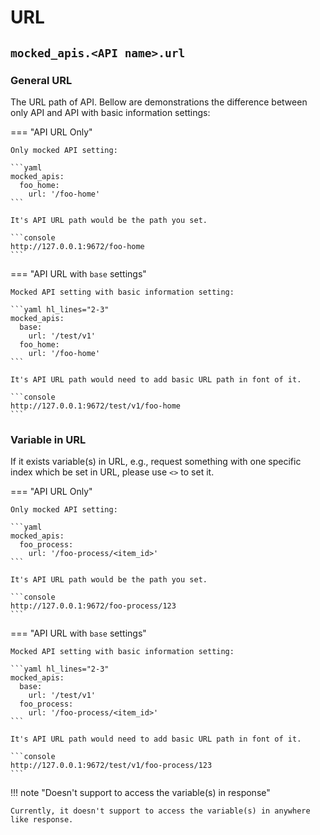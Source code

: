 # URL

## ``mocked_apis.<API name>.url``

### General URL

The URL path of API. Bellow are demonstrations the difference between only API and API with basic information settings:

=== "API URL Only"
    
    Only mocked API setting:
    
    ```yaml
    mocked_apis:
      foo_home:
        url: '/foo-home'
    ```

    It's API URL path would be the path you set.
    
    ```console
    http://127.0.0.1:9672/foo-home
    ```

=== "API URL with ``base`` settings"
    
    Mocked API setting with basic information setting:
    
    ```yaml hl_lines="2-3"
    mocked_apis:
      base:
        url: '/test/v1'
      foo_home:
        url: '/foo-home'
    ```
    
    It's API URL path would need to add basic URL path in font of it.

    ```console
    http://127.0.0.1:9672/test/v1/foo-home
    ```

### Variable in URL

If it exists variable(s) in URL, e.g., request something with one specific index which be set in URL, please use ``<>``
to set it.

=== "API URL Only"
    
    Only mocked API setting:
    
    ```yaml
    mocked_apis:
      foo_process:
        url: '/foo-process/<item_id>'
    ```

    It's API URL path would be the path you set.
    
    ```console
    http://127.0.0.1:9672/foo-process/123
    ```

=== "API URL with ``base`` settings"
    
    Mocked API setting with basic information setting:
    
    ```yaml hl_lines="2-3"
    mocked_apis:
      base:
        url: '/test/v1'
      foo_process:
        url: '/foo-process/<item_id>'
    ```
    
    It's API URL path would need to add basic URL path in font of it.

    ```console
    http://127.0.0.1:9672/test/v1/foo-process/123
    ```

!!! note "Doesn't support to access the variable(s) in response"

    Currently, it doesn't support to access the variable(s) in anywhere like response.
